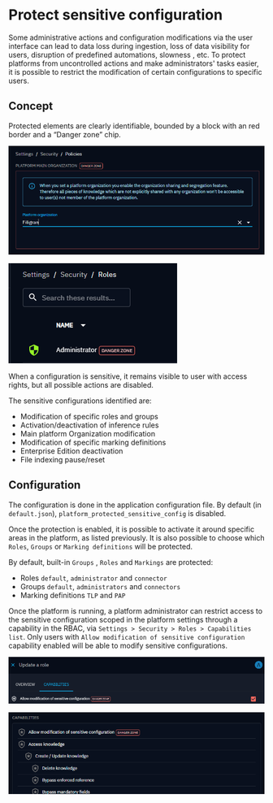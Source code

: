 # Protect sensitive configuration

Some administrative actions and configuration modifications via the user interface can lead to data loss during ingestion, loss of data visibility for users, disruption of predefined automations, slowness
, etc.
To protect platforms from uncontrolled actions and make administrators' tasks easier, it is possible to restrict the modification of certain configurations to specific users.

## Concept

Protected elements are clearly identifiable, bounded by a block with an red border and a “Danger zone” chip.

![platform_organization_sensitive.png](assets%2Fplatform_organization_sensitive.png)

![role_administrator_sensitive_chip.png](assets%2Frole_administrator_sensitive_chip.png)

When a configuration is sensitive, it remains visible to user with access rights, but all
possible actions are disabled.

The sensitive configurations identified are:
- Modification of specific roles and groups
- Activation/deactivation of inference rules
- Main platform Organization modification
- Modification of specific marking definitions
- Enterprise Edition deactivation
- File indexing pause/reset

## Configuration

The configuration is done in the application configuration file. By default (in ``default.json``), ``platform_protected_sensitive_config`` is disabled.

Once the protection is enabled, it is possible to activate it around specific areas in the platform, as listed previously. It is also possible to choose which `Roles`, `Groups`  or `Marking definitions` will be protected.

By default, built-in `Groups` , `Roles` and `Markings` are protected:
- Roles ``default``, ``administrator`` and ``connector``
- Groups ``default``, ``administrators`` and ``connectors``
- Marking definitions ``TLP`` and ``PAP``

Once the platform is running, a platform administrator can restrict access to the sensitive configuration scoped in the platform settings through a capability in the RBAC, via ``Settings > Security > Roles > Capabilities list``.
Only users with `Allow modification of sensitive configuration` capability enabled will be able to modify sensitive configurations.

![check_allow_modification_sensitive_conf.png](assets%2Fcheck_allow_modification_sensitive_conf.png)

![role_allow_modification_sensitive_conf.png](assets%2Frole_allow_modification_sensitive_conf.png)

